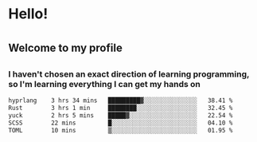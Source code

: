 
<h1>Hello!<h1>
<h2>Welcome to my profile<h2>
<h3>I haven't chosen an exact direction of learning programming, so I'm learning everything I can get my hands on</h3>

<!--START_SECTION:waka-->

```txt
hyprlang    3 hrs 34 mins   █████████▓░░░░░░░░░░░░░░░   38.41 %
Rust        3 hrs 1 min     ████████░░░░░░░░░░░░░░░░░   32.45 %
yuck        2 hrs 5 mins    █████▓░░░░░░░░░░░░░░░░░░░   22.54 %
SCSS        22 mins         █░░░░░░░░░░░░░░░░░░░░░░░░   04.10 %
TOML        10 mins         ▒░░░░░░░░░░░░░░░░░░░░░░░░   01.95 %
```

<!--END_SECTION:waka-->
